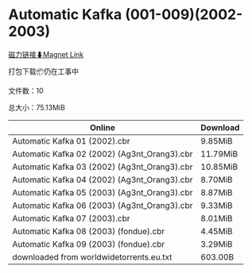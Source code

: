 # Automatic Kafka (001-009)(2002-2003)

[磁力链接⬇Magnet Link](magnet:?xt=urn:btih:c4ba43dd0076b6d998b0079ff4b8dbf8c9ea1c43&dn=Automatic%20Kafka%20%28001-009%29%282002-2003%29)

打包下载📦仍在工事中

文件数：10

总大小：75.13MiB

Online | Download
--- | ---
Automatic Kafka 01 (2002).cbr | 9.85MiB
Automatic Kafka 02 (2002) (Ag3nt\_Orang3).cbr | 11.79MiB
Automatic Kafka 03 (2002) (Ag3nt\_Orang3).cbr | 10.85MiB
Automatic Kafka 04 (2002) (Ag3nt\_Orang3).cbr | 8.70MiB
Automatic Kafka 05 (2003) (Ag3nt\_Orang3).cbr | 8.87MiB
Automatic Kafka 06 (2003) (Ag3nt\_Orang3).cbr | 9.33MiB
Automatic Kafka 07 (2003).cbr | 8.01MiB
Automatic Kafka 08 (2003) (fondue).cbr | 4.45MiB
Automatic Kafka 09 (2003) (fondue).cbr | 3.29MiB
downloaded from worldwidetorrents.eu.txt | 603.00B